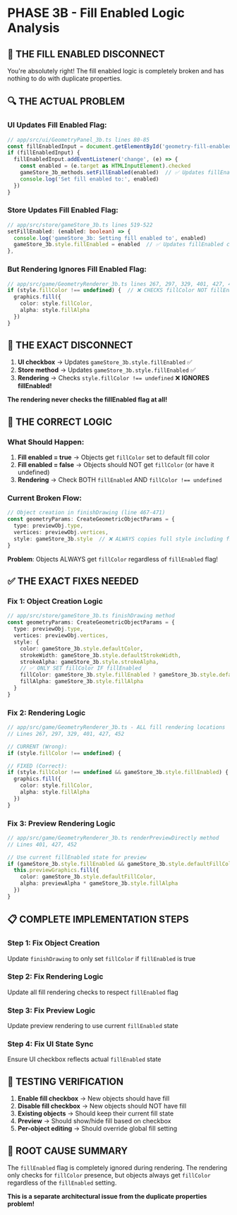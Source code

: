 # PHASE 3B - Fill Enabled Logic Analysis

## 🚨 **THE FILL ENABLED DISCONNECT**

You're absolutely right! The fill enabled logic is completely broken and has nothing to do with duplicate properties.

## 🔍 **THE ACTUAL PROBLEM**

### **UI Updates Fill Enabled Flag:**
```typescript
// app/src/ui/GeometryPanel_3b.ts lines 80-85
const fillEnabledInput = document.getElementById('geometry-fill-enabled') as HTMLInputElement
if (fillEnabledInput) {
  fillEnabledInput.addEventListener('change', (e) => {
    const enabled = (e.target as HTMLInputElement).checked
    gameStore_3b_methods.setFillEnabled(enabled)  // ✅ Updates fillEnabled
    console.log('Set fill enabled to:', enabled)
  })
}
```

### **Store Updates Fill Enabled Flag:**
```typescript
// app/src/store/gameStore_3b.ts lines 519-522
setFillEnabled: (enabled: boolean) => {
  console.log('gameStore_3b: Setting fill enabled to', enabled)
  gameStore_3b.style.fillEnabled = enabled  // ✅ Updates fillEnabled correctly
},
```

### **But Rendering Ignores Fill Enabled Flag:**
```typescript
// app/src/game/GeometryRenderer_3b.ts lines 267, 297, 329, 401, 427, 452
if (style.fillColor !== undefined) {  // ❌ CHECKS fillColor NOT fillEnabled
  graphics.fill({
    color: style.fillColor,
    alpha: style.fillAlpha
  })
}
```

## 🎯 **THE EXACT DISCONNECT**

1. **UI checkbox** → Updates `gameStore_3b.style.fillEnabled` ✅
2. **Store method** → Updates `gameStore_3b.style.fillEnabled` ✅ 
3. **Rendering** → Checks `style.fillColor !== undefined` ❌ **IGNORES fillEnabled!**

**The rendering never checks the fillEnabled flag at all!**

## 🔧 **THE CORRECT LOGIC**

### **What Should Happen:**
1. **Fill enabled = true** → Objects get `fillColor` set to default fill color
2. **Fill enabled = false** → Objects should NOT get `fillColor` (or have it undefined)
3. **Rendering** → Check BOTH `fillEnabled` AND `fillColor !== undefined`

### **Current Broken Flow:**
```typescript
// Object creation in finishDrawing (line 467-471)
const geometryParams: CreateGeometricObjectParams = {
  type: previewObj.type,
  vertices: previewObj.vertices,
  style: gameStore_3b.style  // ❌ ALWAYS copies full style including fillColor
}
```

**Problem**: Objects ALWAYS get `fillColor` regardless of `fillEnabled` flag!

## ✅ **THE EXACT FIXES NEEDED**

### **Fix 1: Object Creation Logic**
```typescript
// app/src/store/gameStore_3b.ts finishDrawing method
const geometryParams: CreateGeometricObjectParams = {
  type: previewObj.type,
  vertices: previewObj.vertices,
  style: {
    color: gameStore_3b.style.defaultColor,
    strokeWidth: gameStore_3b.style.defaultStrokeWidth,
    strokeAlpha: gameStore_3b.style.strokeAlpha,
    // ✅ ONLY SET fillColor IF fillEnabled
    fillColor: gameStore_3b.style.fillEnabled ? gameStore_3b.style.defaultFillColor : undefined,
    fillAlpha: gameStore_3b.style.fillAlpha
  }
}
```

### **Fix 2: Rendering Logic**
```typescript
// app/src/game/GeometryRenderer_3b.ts - ALL fill rendering locations
// Lines 267, 297, 329, 401, 427, 452

// CURRENT (Wrong):
if (style.fillColor !== undefined) {

// FIXED (Correct):
if (style.fillColor !== undefined && gameStore_3b.style.fillEnabled) {
  graphics.fill({
    color: style.fillColor,
    alpha: style.fillAlpha
  })
}
```

### **Fix 3: Preview Rendering Logic**
```typescript
// app/src/game/GeometryRenderer_3b.ts renderPreviewDirectly method
// Lines 401, 427, 452

// Use current fillEnabled state for preview
if (gameStore_3b.style.fillEnabled && gameStore_3b.style.defaultFillColor !== undefined) {
  this.previewGraphics.fill({
    color: gameStore_3b.style.defaultFillColor,
    alpha: previewAlpha * gameStore_3b.style.fillAlpha
  })
}
```

## 📋 **COMPLETE IMPLEMENTATION STEPS**

### **Step 1: Fix Object Creation**
Update `finishDrawing` to only set `fillColor` if `fillEnabled` is true

### **Step 2: Fix Rendering Logic**
Update all fill rendering checks to respect `fillEnabled` flag

### **Step 3: Fix Preview Logic**
Update preview rendering to use current `fillEnabled` state

### **Step 4: Fix UI State Sync**
Ensure UI checkbox reflects actual `fillEnabled` state

## 🧪 **TESTING VERIFICATION**

1. **Enable fill checkbox** → New objects should have fill
2. **Disable fill checkbox** → New objects should NOT have fill
3. **Existing objects** → Should keep their current fill state
4. **Preview** → Should show/hide fill based on checkbox
5. **Per-object editing** → Should override global fill setting

## 🎯 **ROOT CAUSE SUMMARY**

The `fillEnabled` flag is completely ignored during rendering. The rendering only checks for `fillColor` presence, but objects always get `fillColor` regardless of the `fillEnabled` setting.

**This is a separate architectural issue from the duplicate properties problem!**